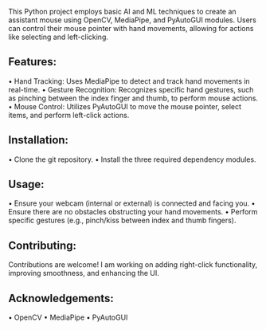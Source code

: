 This Python project employs basic AI and ML techniques to create an assistant mouse using OpenCV, MediaPipe, and PyAutoGUI modules. Users can control their mouse pointer with hand movements, allowing for actions like selecting and left-clicking.

Features:
-
•	Hand Tracking: Uses MediaPipe to detect and track hand movements in real-time.
•	Gesture Recognition: Recognizes specific hand gestures, such as pinching between the index finger and thumb, to perform mouse actions.
•	Mouse Control: Utilizes PyAutoGUI to move the mouse pointer, select items, and perform left-click actions.

Installation:
-
•	Clone the git repository.
•	Install the three required dependency modules.

Usage:
-
•	Ensure your webcam (internal or external) is connected and facing you.
•	Ensure there are no obstacles obstructing your hand movements.
•	Perform specific gestures (e.g., pinch/kiss between index and thumb fingers).

Contributing:
-
Contributions are welcome! I am working on adding right-click functionality, improving smoothness, and enhancing the UI.

Acknowledgements:
-
•	OpenCV
•	MediaPipe
•	PyAutoGUI

